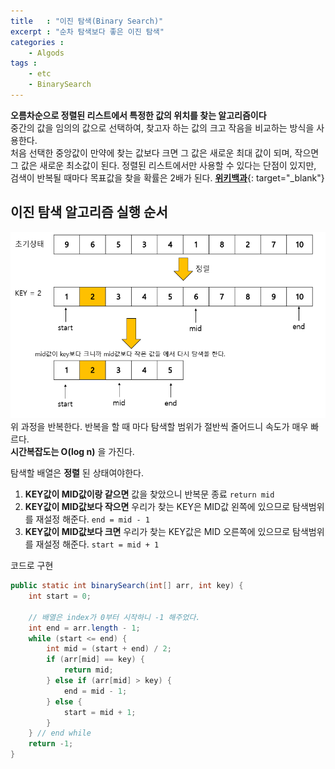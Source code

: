 ```yaml
---
title   : "이진 탐색(Binary Search)"
excerpt : "순차 탐색보다 좋은 이진 탐색"
categories : 
    - Algods
tags : 
    - etc
    - BinarySearch
---
```


__오름차순으로 정렬된 리스트에서 특정한 값의 위치를 찾는 알고리즘이다__  
중간의 값을 임의의 값으로 선택하여, 찾고자 하는 값의 크고 작음을 비교하는 방식을 사용한다.  
처음 선택한 중앙값이 만약에 찾는 값보다 크면 그 값은 새로운 최대 값이 되며, 작으면 그 값은 새로운 최소값이 된다. 정렬된 리스트에서만 사용할 수 있다는 단점이 있지만, 검색이 반복될 때마다 목표값을 찾을 확률은 2배가 된다. 
[__위키백과__](https://ko.wikipedia.org/wiki/%EC%9D%B4%EC%A7%84_%EA%B2%80%EC%83%89_%EC%95%8C%EA%B3%A0%EB%A6%AC%EC%A6%98){: target="_blank"}  

## 이진 탐색 알고리즘 실행 순서
![이진탐색](/assets/img/algorithm/bs.PNG) 
위 과정을 반복한다. 반복을 할 때 마다 탐색할 범위가 절반씩 줄어드니 속도가 매우 빠르다.   
__시간복잡도는 O(log n)__ 을 가진다.  

탐색할 배열은 __정렬__ 된 상태여야한다.  
1. __KEY값이 MID값이랑 같으면__ 값을 찾았으니 반복문 종료 `return mid`
2. __KEY값이 MID값보다 작으면__ 우리가 찾는 KEY은 MID값 왼쪽에 있으므로 탐색범위를 재설정 해준다.   `end = mid - 1`
3. __KEY값이 MID값보다 크면__ 우리가 찾는 KEY값은 MID 오른쪽에 있으므로 탐색범위를 재설정 해준다. `start = mid + 1`

코드로 구현
```java
public static int binarySearch(int[] arr, int key) {
    int start = 0; 

    // 배열은 index가 0부터 시작하니 -1 해주었다.
    int end = arr.length - 1;
    while (start <= end) {
        int mid = (start + end) / 2;
        if (arr[mid] == key) {
            return mid;
        } else if (arr[mid] > key) {
            end = mid - 1;
        } else {
            start = mid + 1;
        }
    } // end while
    return -1;
}
```
